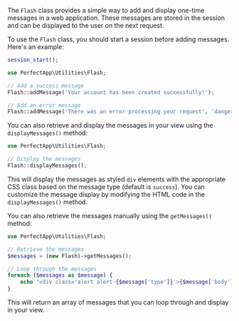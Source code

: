The `Flash` class provides a simple way to add and display one-time messages in a web application. These messages are stored in the session and can be displayed to the user on the next request.

To use the `Flash` class, you should start a session before adding messages. Here's an example:

```php
session_start();

use PerfectApp\Utilities\Flash;

// Add a success message
Flash::addMessage('Your account has been created successfully!');

// Add an error message
Flash::addMessage('There was an error processing your request', 'danger');
```

You can also retrieve and display the messages in your view using the `displayMessages()` method:

```php
use PerfectApp\Utilities\Flash;

// Display the messages
Flash::displayMessages();

```

This will display the messages as styled `div` elements with the appropriate CSS class based on the message type (default is `success`). You can customize the message display by modifying the HTML code in the `displayMessages()` method.

You can also retrieve the messages manually using the `getMessages()` method:


```php
use PerfectApp\Utilities\Flash;

// Retrieve the messages
$messages = (new Flash)->getMessages();

// Loop through the messages
foreach ($messages as $message) {
    echo "<div class='alert alert-{$message['type']}'>{$message['body']}</div>";
}

```

This will return an array of messages that you can loop through and display in your view.